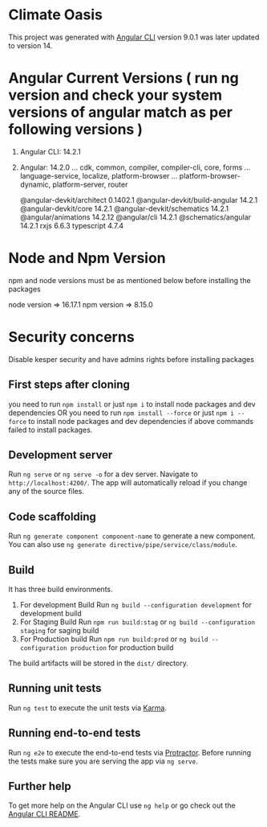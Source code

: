 # Climate Oasis

This project was generated with [Angular CLI](https://github.com/angular/angular-cli) version 9.0.1 was later updated to version 14.
# Angular Current Versions ( run ng version and check your system versions of angular match as per following versions )

1. Angular CLI: 14.2.1
2. Angular: 14.2.0
   ... cdk, common, compiler, compiler-cli, core, forms
   ... language-service, localize, platform-browser
   ... platform-browser-dynamic, platform-server, router

   @angular-devkit/architect       0.1402.1
   @angular-devkit/build-angular   14.2.1
   @angular-devkit/core            14.2.1
   @angular-devkit/schematics      14.2.1
   @angular/animations             14.2.12
   @angular/cli                    14.2.1
   @schematics/angular             14.2.1
   rxjs                            6.6.3
   typescript                      4.7.4

# Node and Npm Version 

npm and node versions must be as mentioned below before installing the packages

node version => 16.17.1
npm version  => 8.15.0

# Security concerns

Disable kesper security and have admins rights before installing packages

## First steps after cloning

you need to run `npm install` or just `npm i` to install node packages and dev dependencies
OR
you need to run `npm install --force` or just `npm i --force` to install node packages and dev dependencies if above commands failed to install packages.


## Development server

Run `ng serve` or `ng serve -o` for a dev server. Navigate to `http://localhost:4200/`. The app will automatically reload if you change any of the source files.

## Code scaffolding

Run `ng generate component component-name` to generate a new component. You can also use `ng generate directive/pipe/service/class/module`.

## Build

It has three build environments.

1. For development Build
   Run `ng build --configuration development` for development build
2. For Staging Build
   Run `npm run build:stag` or `ng build --configuration staging` for saging build
3. For Production build
   Run `npm run build:prod` or `ng build --configuration production` for production build

The build artifacts will be stored in the `dist/` directory.

## Running unit tests

Run `ng test` to execute the unit tests via [Karma](https://karma-runner.github.io).

## Running end-to-end tests

Run `ng e2e` to execute the end-to-end tests via [Protractor](http://www.protractortest.org/).
Before running the tests make sure you are serving the app via `ng serve`.

## Further help

To get more help on the Angular CLI use `ng help` or go check out the [Angular CLI README](https://github.com/angular/angular-cli/blob/master/README.md).
